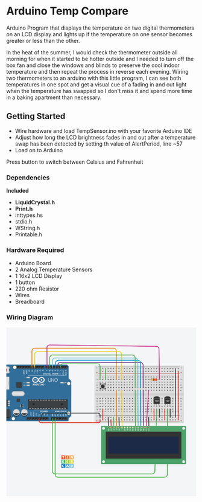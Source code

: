 # Arduino Temp Compare
Arduino Program that displays the temperature on two digital thermometers on an LCD display and lights up if the temperature on one sensor becomes greater or less than the other.

In the heat of the summer, I would check the thermometer outside all morning for when it started to be hotter outside and I needed to turn off the box fan and close the windows and blinds to preserve the cool indoor temperature and then repeat the process in reverse each evening. Wiring two thermometers to an arduino with this little program, I can see both temperatures in one spot and get a visual cue of a fading in and out light when the temperature has swapped so I don't miss it and spend more time in a baking apartment than necessary. 

## Getting Started 

* Wire hardware and load TempSensor.ino with your favorite Arduino IDE
* Adjust how long the LCD brightness fades in and out after a temperature swap has been detected by setting th value of AlertPeriod, line ~57
* Load on to Arduino

Press button to switch between Celsius and Fahrenheit

### Dependencies
**Included** 
* **LiquidCrystal.h**
* **Print.h**
* inttypes.hs
* stdio.h
* WString.h
* Printable.h

### Hardware Required
* Arduino Board
* 2 Analog Temperature Sensors
* 1 16x2 LCD Display
* 1 button
* 220 ohm Resistor
* Wires
* Breadboard

### Wiring Diagram
![Wiring Diagram](./ArduinoTempCompare.png)

